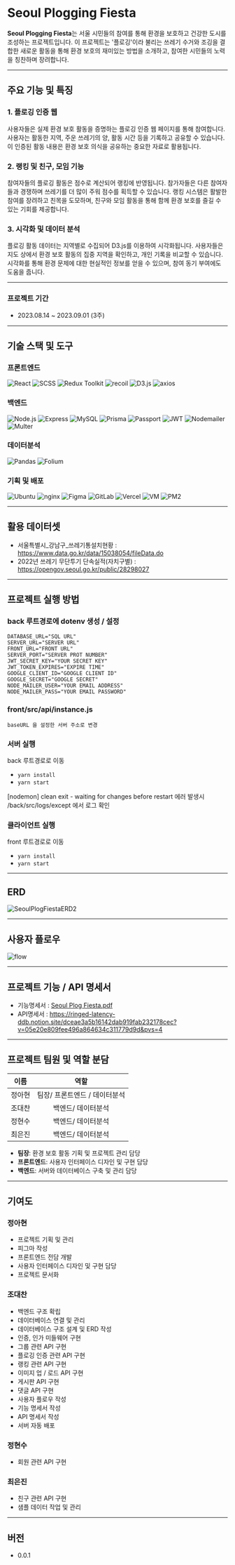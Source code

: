 # **Seoul Plogging Fiesta**

**Seoul Plogging Fiesta**는 서울 시민들의 참여를 통해 환경을 보호하고 건강한 도시를 조성하는 프로젝트입니다. 이 프로젝트는 '플로깅'이라 불리는 쓰레기 수거와 조깅을 결합한 새로운 활동을 통해 환경 보호의 재미있는 방법을 소개하고, 참여한 시민들의 노력을 칭찬하며 장려합니다.

---
## **주요 기능 및 특징**

### **1. 플로깅 인증 웹**

사용자들은 실제 환경 보호 활동을 증명하는 플로깅 인증 웹 페이지를 통해 참여합니다. 사용자는 활동한 지역, 주운 쓰레기의 양, 활동 시간 등을 기록하고 공유할 수 있습니다. 이 인증된 활동 내용은 환경 보호 의식을 공유하는 중요한 자료로 활용됩니다.

### **2. 랭킹 및 친구, 모임 기능**

참여자들의 플로깅 활동은 점수로 계산되어 랭킹에 반영됩니다. 참가자들은 다른 참여자들과 경쟁하며 쓰레기를 더 많이 주워 점수를 획득할 수 있습니다. 랭킹 시스템은 활발한 참여를 장려하고 친목을 도모하며, 친구와 모임 활동을 통해 함께 환경 보호를 즐길 수 있는 기회를 제공합니다.

### **3. 시각화 및 데이터 분석**

플로깅 활동 데이터는 지역별로 수집되어 D3.js를 이용하여 시각화됩니다. 사용자들은 지도 상에서 환경 보호 활동의 집중 지역을 확인하고, 개인 기록을 비교할 수 있습니다. 시각화를 통해 환경 문제에 대한 현실적인 정보를 얻을 수 있으며, 참여 동기 부여에도 도움을 줍니다.

---
### **프로젝트 기간**

- 2023.08.14 ~ 2023.09.01 (3주)

---
## **기술 스택 및 도구**

### 프론트엔드

![React](https://img.shields.io/badge/-React-222222?style=for-the-badge&logo=react)
![SCSS](https://img.shields.io/badge/-SCSS-CC6699?style=for-the-badge&logo=sass&logoColor=ffffff)
![Redux Toolkit](https://img.shields.io/badge/-Redux_Toolkit-764ABC?style=for-the-badge&logo=redux&logoColor=ffffff)
![recoil](https://img.shields.io/badge/-recoil-40A9FF?style=for-the-badge&logo=recoil&logoColor=ffffff)
![D3.js](https://img.shields.io/badge/-D3.js-F9A03C?style=for-the-badge&logo=d3.js&logoColor=ffffff)
![axios](https://img.shields.io/badge/-axios-007ACC?style=for-the-badge&logo=axios&logoColor=ffffff)

### 백엔드

![Node.js](https://img.shields.io/badge/-Node.js-339933?style=for-the-badge&logo=node.js&logoColor=white)
![Express](https://img.shields.io/badge/-Express-000000?style=for-the-badge&logo=express&logoColor=white)
![MySQL](https://img.shields.io/badge/-MySQL-4479A1?style=for-the-badge&logo=mysql&logoColor=white)
![Prisma](https://img.shields.io/badge/-Prisma-1B222D?style=for-the-badge&logo=prisma&logoColor=white)
![Passport](https://img.shields.io/badge/-Passport-34E27A?style=for-the-badge&logo=passport&logoColor=white)
![JWT](https://img.shields.io/badge/-JWT-000000?style=for-the-badge&logo=jsonwebtokens&logoColor=white)
![Nodemailer](https://img.shields.io/badge/-Nodemailer-339933?style=for-the-badge&logo=nodemailer&logoColor=white)
![Multer](https://img.shields.io/badge/-Multer-FF6600?style=for-the-badge&logo=multer&logoColor=white)

### 데이터분석

![Pandas](https://img.shields.io/badge/-pandas-150458?style=for-the-badge&logo=pandas&logoColor=white)
![Folium](https://img.shields.io/badge/-folium-77B829?style=for-the-badge&logo=folium&logoColor=white)



### 기획 및 배포

![Ubuntu](https://img.shields.io/badge/-ubuntu-E95420?style=for-the-badge&logo=ubuntu&logoColor=white)
![nginx](https://img.shields.io/badge/-nginx-009639?style=for-the-badge&logo=nginx&logoColor=white)
![Figma](https://img.shields.io/badge/-Figma-A259FF?style=for-the-badge&logo=figma&logoColor=white)
![GitLab](https://img.shields.io/badge/-GitLab-FCA121?style=for-the-badge&logo=gitlab&logoColor=white)
![Vercel](https://img.shields.io/badge/-Vercel-000000?style=for-the-badge&logo=vercel&logoColor=white)
![VM](https://img.shields.io/badge/-VM-00B0FF?style=for-the-badge&logo=virtualbox&logoColor=white)
![PM2](https://img.shields.io/badge/-PM2-2B037A?style=for-the-badge&logo=pm2&logoColor=white)


---
## **활용 데이터셋**

- 서울특별시_강남구_쓰레기통설치현황 : https://www.data.go.kr/data/15038054/fileData.do
- 2022년 쓰레기 무단투기 단속실적(자치구별) : https://opengov.seoul.go.kr/public/28298027
---
## **프로젝트 실행 방법**
### back 루트경로에 dotenv 생성 / 설정
	DATABASE_URL="SQL URL"
	SERVER_URL="SERVER URL"
	FRONT_URL="FRONT URL"
	SERVER_PORT="SERVER PROT NUMBER"
	JWT_SECRET_KEY="YOUR SECRET KEY"
	JWT_TOKEN_EXPIRES="EXPIRE TIME"
	GOOGLE_CLIENT_ID="GOOGLE CLIENT ID"
	GOOGLE_SECRET="GOOGLE SECRET"
	NODE_MAILER_USER="YOUR EMAIL ADDRESS"
	NODE_MAILER_PASS="YOUR EMAIL PASSWORD"

### front/src/api/instance.js
	baseURL 을 설정한 서버 주소로 변경 

### 서버 실행
back 루트경로로 이동
- `yarn install`
- `yarn start`

[nodemon] clean exit - waiting for changes before restart 에러 발생시 /back/src/logs/except 에서 로그 확인

### 클라이언트 실행
front 루트경로로 이동
- `yarn install`
- `yarn start`

---
## **ERD**

![SeoulPlogFiestaERD2](https://github.com/JoDaeChan/SeoulPlogFiesta/assets/103374153/cf769414-edf6-4452-8eeb-148bd5bdc7e3)

---
## **사용자 플로우**

![flow](https://github.com/JoDaeChan/SeoulPlogFiesta/assets/103374153/3d314ae3-1200-42e9-997e-376b0c027d83)

---

## **프로젝트 기능 / API 명세서**
- 기능명세서 : [Seoul Plog Fiesta.pdf](https://github.com/JoDaeChan/SeoulPlogFiesta/files/12505349/Seoul.Plog.Fiesta.pdf)
- API명세서 : https://ringed-latency-ddb.notion.site/dceae3a5b16142dab919fab232178cec?v=05e20e809fee496a864634c311779d9d&pvs=4
---
## **프로젝트 팀원 및 역할 분담**

|  이름  |             역할              |
| :----: | :---------------------------: |
| 정아현 | 팀장/ 프론트엔드 / 데이터분석 |
| 조대찬 |      백엔드/ 데이터분석       |
| 정현수 |      백엔드/ 데이터분석       |
| 최은진 |      백엔드/ 데이터분석       |

- **팀장**: 환경 보호 활동 기획 및 프로젝트 관리 담당
- **프론트엔드**: 사용자 인터페이스 디자인 및 구현 담당
- **백엔드**: 서버와 데이터베이스 구축 및 관리 담당

---

## **기여도**
### 정아현
- 프로젝트 기획 및 관리
- 피그마 작성
- 프론트엔드 전담 개발
- 사용자 인터페이스 디자인 및 구현 담당
- 프로젝트 문서화

### 조대찬
- 백엔드 구조 확립
- 데이터베이스 연결 및 관리
- 데이터베이스 구조 설계 및 ERD 작성
- 인증, 인가 미들웨어 구현
- 그룹 관련 API 구현
- 플로깅 인증 관련 API 구현
- 랭킹 관련 API 구현
- 이미지 업 / 로드 API 구현
- 게시판 API 구현
- 댓글 API 구현
- 사용자 플로우 작성
- 기능 명세서 작성
- API 명세서 작성
- 서버 자동 배포

### 정현수
- 회원 관련 API 구현

### 최은진
- 친구 관련 API 구현
- 샘플 데이터 작업 및 관리

---
## **버전**

- 0.0.1
